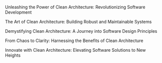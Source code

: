 Unleashing the Power of Clean Architecture: Revolutionizing Software Development

The Art of Clean Architecture: Building Robust and Maintainable Systems

Demystifying Clean Architecture: A Journey into Software Design Principles

From Chaos to Clarity: Harnessing the Benefits of Clean Architecture

Innovate with Clean Architecture: Elevating Software Solutions to New Heights